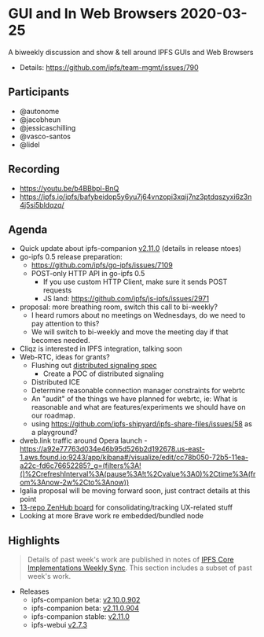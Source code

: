  # GUI and In Web Browsers 2020-03-25

A biweekly discussion and show & tell around IPFS GUIs and Web Browsers

* Details: https://github.com/ipfs/team-mgmt/issues/790

## Participants

- @autonome
- @jacobheun
- @jessicaschilling 
- @vasco-santos
- @lidel

## Recording

- https://youtu.be/b4BBbpl-BnQ 
- https://ipfs.io/ipfs/bafybeidop5y6yu7j64vnzopi3xqij7nz3ptdqszyxi6z3n4j5si5bldqzq/

## Agenda

- Quick update about ipfs-companion [v2.11.0](https://github.com/ipfs-shipyard/ipfs-companion/releases/tag/v2.11.0) (details in release ntoes)
- go-ipfs 0.5 release preparation: 
    - https://github.com/ipfs/go-ipfs/issues/7109
    - POST-only HTTP API in go-ipfs 0.5
        - If you use custom HTTP Client, make sure it sends POST requests
        - JS land: https://github.com/ipfs/js-ipfs/issues/2971
- proposal: more breathing room, switch this call to bi-weekly?
    - I heard rumors about no meetings on Wednesdays, do we need to pay attention to this?
    - We will switch to bi-weekly and move the meeting day if that becomes needed.
- Cliqz is interested in IPFS integration, talking soon
- Web-RTC, ideas for grants?
    - Flushing out [distributed signaling spec](https://github.com/libp2p/specs/pull/159)
        - Create a POC of distributed signaling
    - Distributed ICE
    - Determine reasonable connection manager constraints for webrtc
    - An "audit" of the things we have planned for webrtc, ie: What is reasonable and what are features/experiments we should have on our roadmap.
    - using https://github.com/ipfs-shipyard/ipfs-share-files/issues/58 as a playground?
- dweb.link traffic around Opera launch - https://a92e77763d034e46b95d526b2d192678.us-east-1.aws.found.io:9243/app/kibana#/visualize/edit/cc78b050-72b5-11ea-a22c-fd6c76652285?_g=(filters%3A!()%2CrefreshInterval%3A(pause%3A!t%2Cvalue%3A0)%2Ctime%3A(from%3Anow-2w%2Cto%3Anow))
- Igalia proposal will be moving forward soon, just contract details at this point
- [13-repo ZenHub board](https://app.zenhub.com/workspaces/-ipfs-app-family-ux-5e7a3123e969e659cdebb5e6/board?repos=111841602,32695583,36580101,24483721,142161410,119716282,116711586,38799513,142181521,147528357,148369983,40225364,104770273) for consolidating/tracking UX-related stuff
- Looking at more Brave work re embedded/bundled node

## Highlights

> Details of past week's work are published in notes of [IPFS Core Implementations Weekly Sync](https://github.com/ipfs/team-mgmt/issues/992). This section includes a subset of past week's work.

- Releases
    - ipfs-companion beta: [v2.10.0.902](https://github.com/ipfs-shipyard/ipfs-companion/releases/tag/v2.10.0.902)
    - ipfs-companion beta: [v2.11.0.904](https://github.com/ipfs-shipyard/ipfs-companion/releases/tag/v2.11.0.904)
    - ipfs-companion stable: [v2.11.0](https://github.com/ipfs-shipyard/ipfs-companion/releases/tag/v2.11.0)
    - ipfs-webui [v2.7.3](https://github.com/ipfs-shipyard/ipfs-webui/releases/tag/v2.7.3)
    
